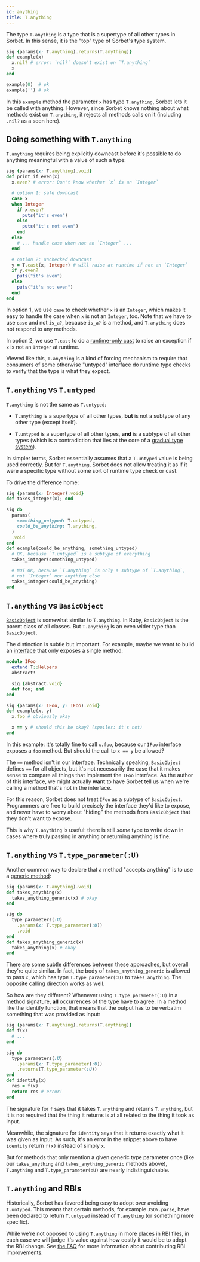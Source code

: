 ```yaml
---
id: anything
title: T.anything
---
```


The type `T.anything` is a type that is a supertype of all other types in Sorbet. In this sense, it is the "top" type of Sorbet's type system.

```ruby
sig {params(x: T.anything).returns(T.anything)}
def example(x)
  x.nil? # error: `nil?` doesn't exist on `T.anything`
  x
end

example(0)  # ok
example('') # ok
```

In this `example` method the parameter `x` has type `T.anything`, Sorbet lets it be called with anything. However, since Sorbet knows nothing about what methods exist on `T.anything`, it rejects all methods calls on it (including `.nil?` as a seen here).

## Doing something with `T.anything`

`T.anything` requires being explicitly downcast before it's possible to do anything meaningful with a value of such a type:

```ruby
sig {params(x: T.anything).void}
def print_if_even(x)
  x.even? # error: Don't know whether `x` is an `Integer`

  # option 1: safe downcast
  case x
  when Integer
    if x.even?
      puts("it's even")
    else
      puts("it's not even")
    end
  else
    # ... handle case when not an `Integer` ...
  end

  # option 2: unchecked downcast
  y = T.cast(x, Integer) # will raise at runtime if not an `Integer`
  if y.even?
    puts("it's even")
  else
    puts("it's not even")
  end
end
```

In option 1, we use `case` to check whether `x` is an `Integer`, which makes it easy to handle the case when `x` is not an `Integer`, too. Note that we have to use `case` and not `is_a?`, because `is_a?` is a method, and `T.anything` does not respond to any methods.

In option 2, we use `T.cast` to do a [runtime-only cast](type-assertions.md) to raise an exception if `x` is not an `Integer` at runtime.

Viewed like this, `T.anything` is a kind of forcing mechanism to require that consumers of some otherwise "untyped" interface do runtime type checks to verify that the type is what they expect.

## `T.anything` vs `T.untyped`

`T.anything` is not the same as `T.untyped`:

- `T.anything` is a supertype of all other types, **but** is not a subtype of any other type (except itself).

- `T.untyped` is a supertype of all other types, **and** is a subtype of all other types (which is a contradiction that lies at the core of a [gradual type system](gradual.md)).

In simpler terms, Sorbet essentially assumes that a `T.untyped` value is being used correctly. But for `T.anything`, Sorbet does not allow treating it as if it were a specific type without some sort of runtime type check or cast.

To drive the difference home:

```ruby
sig {params(x: Integer).void}
def takes_integer(x); end

sig do
  params(
    something_untyped: T.untyped,
    could_be_anything: T.anything,
  )
  .void
end
def example(could_be_anything, something_untyped)
  # OK, because `T.untyped` is a subtype of everything
  takes_integer(something_untyped)

  # NOT OK, because `T.anything` is only a subtype of `T.anything`,
  # not `Integer` nor anything else
  takes_integer(could_be_anything)
end
```

## `T.anything` vs `BasicObject`

[`BasicObject`] is somewhat similar to `T.anything`. In Ruby, `BasicObject` is the parent class of all classes. But `T.anything` is an even wider type than `BasicObject`.

[`basicobject`]: class-types.md

The distinction is subtle but important. For example, maybe we want to build an [interface](abstract.md) that only exposes a single method:

```ruby
module IFoo
  extend T::Helpers
  abstract!

  sig {abstract.void}
  def foo; end
end

sig {params(x: IFoo, y: IFoo).void}
def example(x, y)
  x.foo # obviously okay

  x == y # should this be okay? (spoiler: it's not)
end
```

In this example: it's totally fine to call `x.foo`, because our `IFoo` interface exposes a `foo` method. But should the call to `x == y` be allowed?

The `==` method isn't in our interface. Technically speaking, `BasicObject` defines `==` for all objects, but it's not necessarily the case that it makes sense to compare all things that implement the `IFoo` interface. As the author of this interface, we might actually **want** to have Sorbet tell us when we're calling a method that's not in the interface.

For this reason, Sorbet does not treat `IFoo` as a subtype of `BasicObject`. Programmers are free to build precisely the interface they'd like to expose, and never have to worry about "hiding" the methods from `BasicObject` that they don't want to expose.

This is why `T.anything` is useful: there is still _some_ type to write down in cases where truly passing in anything or returning anything is fine.

## `T.anything` vs `T.type_parameter(:U)`

Another common way to declare that a method "accepts anything" is to use a [generic method](generics.md):

```ruby
sig {params(x: T.anything).void}
def takes_anything(x)
  takes_anything_generic(x) # okay
end

sig do
  type_parameters(:U)
    .params(x: T.type_parameter(:U))
    .void
end
def takes_anything_generic(x)
  takes_anything(x) # okay
end
```

There are some subtle differences between these approaches, but overall they're quite similar. In fact, the body of `takes_anything_generic` is allowed to pass `x`, which has type `T.type_parameter(:U)` to `takes_anything`. The opposite calling direction works as well.

So how are they different? Whenever using `T.type_parameter(:U)` in a method signature, **all** occurrences of the type have to agree. In a method like the identify function, that means that the output has to be verbatim something that was provided as input:

```ruby
sig {params(x: T.anything).returns(T.anything)}
def f(x)
  # ...
end

sig do
  type_parameters(:U)
    .params(x: T.type_parameter(:U))
    .returns(T.type_parameter(:U))
end
def identity(x)
  res = f(x)
  return res # error!
end
```

The signature for `f` says that it takes `T.anything` and returns `T.anything`, but it is not required that the thing it returns is at all related to the thing it took as input.

Meanwhile, the signature for `identity` says that it returns exactly what it was given as input. As such, it's an error in the snippet above to have `identity` return `f(x)` instead of simply `x`.

But for methods that only mention a given generic type parameter once (like our `takes_anything` and `takes_anything_generic` methods above), `T.anything` and `T.type_parameter(:U)` are nearly indistinguishable.

## `T.anything` and RBIs

Historically, Sorbet has favored being easy to adopt over avoiding `T.untyped`. This means that certain methods, for example `JSON.parse`, have been declared to return `T.untyped` instead of `T.anything` (or something more specific).

While we're not opposed to using `T.anything` in more places in RBI files, in each case we will judge it's value against how costly it would be to adopt the RBI change. See [the FAQ](faq.md#it-looks-like-sorbets-types-for-the-stdlib-are-wrong) for more information about contributing RBI improvements.
